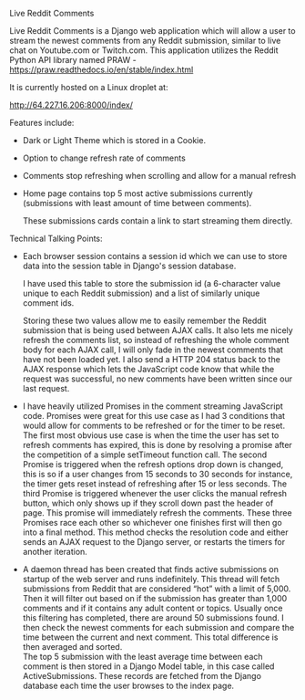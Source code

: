 Live Reddit Comments 

  

Live Reddit Comments is a Django web application which will allow a user to stream the newest comments from any Reddit submission, similar to live chat on Youtube.com or Twitch.com. This application utilizes the Reddit Python API library named PRAW - https://praw.readthedocs.io/en/stable/index.html 

  

It is currently hosted on a Linux droplet at: 

  

http://64.227.16.206:8000/index/ 

  

Features include: 

  * Dark or Light Theme which is stored in a Cookie. 

  * Option to change refresh rate of comments 

  * Comments stop refreshing when scrolling and allow for a manual refresh 

  * Home page contains top 5 most active submissions currently (submissions with least amount of time between comments). 

    These submissions cards contain a link to start streaming them directly. 

     

     

Technical Talking Points: 

  *  Each browser session contains a session id which we can use to store data into the session table in Django's session database. 

     I have used this table to store the submission id (a 6-character value unique to each Reddit submission) and a list of similarly unique comment ids. 

     Storing these two values allow me to easily remember the Reddit submission that is being used between AJAX calls. 
     It also lets me nicely refresh the comments list, so instead of refreshing the whole comment body for each AJAX call, 
     I will only fade in the newest comments that have not been loaded yet. 
     I also send a HTTP 204 status back to the AJAX response which lets the JavaScript code know that while the request was successful,
     no new comments have been written since our last request. 

  *  I have heavily utilized Promises in the comment streaming JavaScript code. Promises were great for this use case as I had 3 conditions 
     that would allow for comments to be refreshed or for the timer to be reset. The first most obvious use case is when the time the user has 
     set to refresh comments has expired, this is done by resolving a promise after the competition of a simple setTimeout function call. 
     The second Promise is triggered when the refresh options drop down is changed, this is so if a user changes from 15 seconds to 30 seconds for instance,
     the timer gets reset instead of refreshing after 15 or less seconds. The third Promise is triggered whenever the user clicks the manual refresh button,
     which only shows up if they scroll down past the header of page. This promise will immediately refresh the comments. 
     These three Promises race each other so whichever one finishes first will then go into a final method.
    This method checks the resolution code and either sends an AJAX request to the Django server, or restarts the timers for another iteration. 

  *  A daemon thread has been created that finds active submissions on startup of the web server and runs indefinitely. 
     This thread will fetch submissions from Reddit that are considered “hot” with a limit of 5,000. 
     Then it will filter out based on if the submission has greater than 1,000 comments and if it contains any adult content or topics.
     Usually once this filtering has completed, there are around 50 submissions found.
     I then check the newest comments for each submission and compare the time between the current and next comment. This total difference is then averaged and sorted.  
     The top 5 submission with the least average time between each comment is then stored in a Django Model table, in this case called ActiveSubmissions. These records are fetched from the Django database each time the user browses to the index page. 

 
